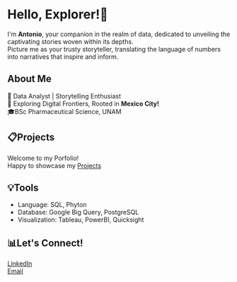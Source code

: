 # Hello, Explorer!👋
I'm **Antonio**, your companion in the realm of data, dedicated to unveiling the captivating stories woven within its depths. <br>
Picture me as your trusty storyteller, translating the language of numbers into narratives that inspire and inform.
<br>
## About Me
💼 Data Analyst | Storytelling Enthusiast <br>
📍 Exploring Digital Frontiers, Rooted in **Mexico City!**
 <br>
🎓BSc Pharmaceutical Science, UNAM
## 📋Projects
Welcome to my Porfolio! <br>
Happy to showcase my [Projects](https://github.com/arza1uz/Portfolio/blob/main/README.md#-portfolio)
## 💡Tools
- Language: SQL, Phyton
- Database: Google Big Query, PostgreSQL
- Visualization: Tableau, PowerBI, Quicksight
## 📊Let's Connect!
[LinkedIn](www.linkedin.com/in/ja-guerrero-arzaluz)
<br>
[Email](mailto:antonioguerreroarzaluzgmail.com)
